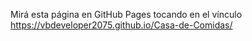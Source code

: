 Mirá esta página en GitHub Pages tocando en el vínculo
https://vbdeveloper2075.github.io/Casa-de-Comidas/
